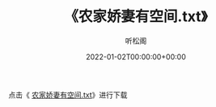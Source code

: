 ﻿---
title:  《农家娇妻有空间.txt》
date:   2022-01-02T00:00:00+00:00
author: 听松阁
layout: post
permalink: /农家娇妻有空间/
categories: 小说
tags: [小说]
---

点击《 [农家娇妻有空间.txt](http://img.660000.xyz/bookstukust/book/bntxt/10/农家娇妻有空间.txt)》进行下载